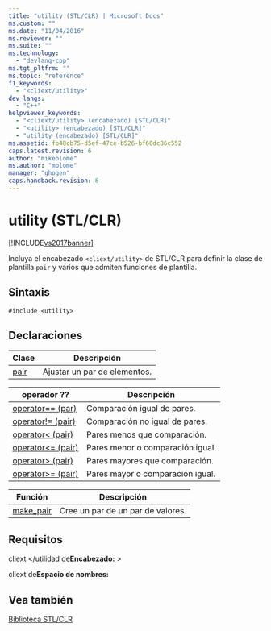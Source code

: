 ```yaml
---
title: "utility (STL/CLR) | Microsoft Docs"
ms.custom: ""
ms.date: "11/04/2016"
ms.reviewer: ""
ms.suite: ""
ms.technology: 
  - "devlang-cpp"
ms.tgt_pltfrm: ""
ms.topic: "reference"
f1_keywords: 
  - "<cliext/utility>"
dev_langs: 
  - "C++"
helpviewer_keywords: 
  - "<cliext/utility> (encabezado) [STL/CLR]"
  - "<utility> (encabezado) [STL/CLR]"
  - "utility (encabezado) [STL/CLR]"
ms.assetid: fb48cb75-d5ef-47ce-b526-bf60dc86c552
caps.latest.revision: 6
author: "mikeblome"
ms.author: "mblome"
manager: "ghogen"
caps.handback.revision: 6
---
```

# utility (STL/CLR)
[!INCLUDE[vs2017banner](../assembler/inline/includes/vs2017banner.md)]

Incluya el encabezado `<cliext/utility>` de STL\/CLR para definir la clase de plantilla `pair` y varios que admiten funciones de plantilla.  
  
## Sintaxis  
  
```  
#include <utility>  
```  
  
## Declaraciones  
  
|Clase|Descripción|  
|-----------|-----------------|  
|[pair](../dotnet/pair-stl-clr.md)|Ajustar un par de elementos.|  
  
|operador ??|Descripción|  
|-----------------|-----------------|  
|[operator\=\= \(par\)](../dotnet/operator-equality-pair-stl-clr.md)|Comparación igual de pares.|  
|[operator\!\= \(pair\)](../dotnet/operator-inequality-pair-stl-clr.md)|Comparación no igual de pares.|  
|[operator\< \(pair\)](../dotnet/operator-less-than-pair-stl-clr.md)|Pares menos que comparación.|  
|[operator\<\= \(pair\)](../dotnet/operator-less-or-equal-pair-stl-clr.md)|Pares menor o comparación igual.|  
|[operator\> \(pair\)](../dotnet/operator-greater-than-pair-stl-clr.md)|Pares mayores que comparación.|  
|[operator\>\= \(pair\)](../dotnet/operator-greater-or-equal-pair-stl-clr.md)|Pares mayor o comparación igual.|  
  
|Función|Descripción|  
|-------------|-----------------|  
|[make\_pair](../dotnet/make-pair-stl-clr.md)|Cree un par de un par de valores.|  
  
## Requisitos  
 cliext \<\/utilidad de**Encabezado:** \>  
  
 cliext de**Espacio de nombres:**  
  
## Vea también  
 [Biblioteca STL\/CLR](../dotnet/stl-clr-library-reference.md)